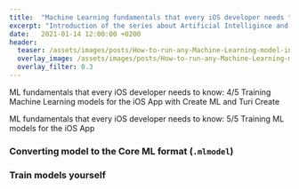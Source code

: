 ```yaml
---
title:  "Machine Learning fundamentals that every iOS developer needs to know: 5/5 How to run any Machine Learning model in the iOS App"
excerpt: "Introduction of the series about Artificial Intelligince and Machine Learning fundamentals that every iOS developer needs to know."
date:   2021-01-14 12:00:00 +0200
header:
  teaser: /assets/images/posts/How-to-run-any-Machine-Learning-model-in-the-iOS-App-cover.jpg
  overlay_image: /assets/images/posts/How-to-run-any-Machine-Learning-model-in-the-iOS-App-cover.jpg
  overlay_filter: 0.3
---
```


ML fundamentals that every iOS developer needs to know: 4/5 Training Machine Learning models for the iOS App with Create ML and Turi Create

ML fundamentals that every iOS developer needs to know: 5/5 Training ML models for the iOS App

### Converting model to the Core ML format (`.mlmodel`)

### Train models yourself
